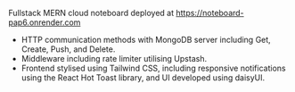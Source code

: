 Fullstack MERN cloud noteboard deployed at https://noteboard-pap6.onrender.com
- HTTP communication methods with MongoDB server including Get, Create, Push, and Delete.
- Middleware including rate limiter utilising Upstash.
- Frontend stylised using Tailwind CSS, including responsive notifications using the React Hot Toast library, and UI developed using daisyUI.
 
